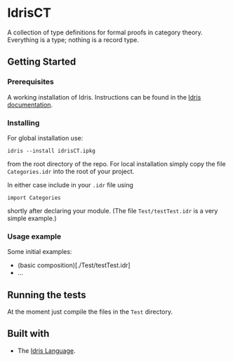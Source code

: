 # IdrisCT

A collection of type definitions for formal proofs in category theory. Everything is a type; nothing is a record type.

## Getting Started

### Prerequisites

A working installation of Idris. Instructions can be found in the
[Idris documentation](https://github.com/idris-lang/Idris-dev/wiki/Installation-Instructions).

### Installing

For global installation use:

```
idris --install idrisCT.ipkg
```

from the root directory of the repo. For local installation simply copy the file `Categories.idr` into the root of your project.

In either case include in your `.idr` file using

```
import Categories
```

shortly after declaring your module. (The file `Test/testTest.idr` is a very simple example.)

### Usage example

Some initial examples:

* (basic composition)[./Test/testTest.idr]
* ...

## Running the tests

At the moment just compile the files in the `Test` directory.

## Built with

* The [Idris Language](https://www.idris-lang.org).
